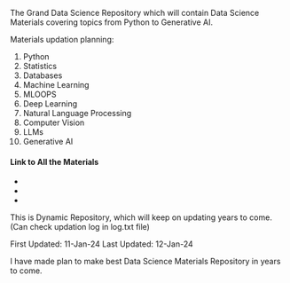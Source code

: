 The Grand Data Science Repository which will contain Data Science Materials covering topics from Python to Generative AI. 

Materials updation planning:

1. Python
2. Statistics
3. Databases
4. Machine Learning
5. MLOOPS
6. Deep Learning
7. Natural Language Processing
8. Computer Vision
9. LLMs
10. Generative AI


#### Link to All the Materials

-
-
-




This is Dynamic Repository, which will keep on updating years to come. (Can check updation log in log.txt file)

First Updated: 11-Jan-24
Last Updated: 12-Jan-24

I have made plan to make best Data Science Materials Repository in years to come. 